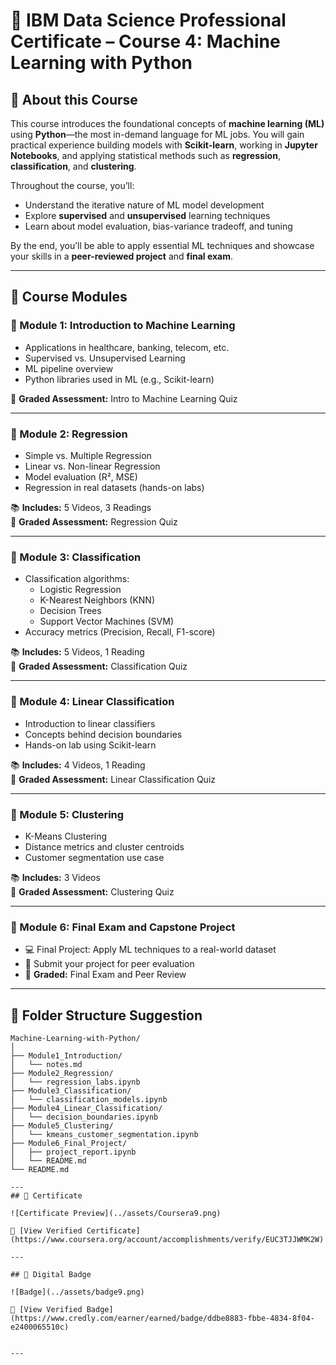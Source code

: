 # 🤖 IBM Data Science Professional Certificate – Course 4: Machine Learning with Python

## 📘 About this Course
This course introduces the foundational concepts of **machine learning (ML)** using **Python**—the most in-demand language for ML jobs. You will gain practical experience building models with **Scikit-learn**, working in **Jupyter Notebooks**, and applying statistical methods such as **regression**, **classification**, and **clustering**.

Throughout the course, you’ll:
- Understand the iterative nature of ML model development
- Explore **supervised** and **unsupervised** learning techniques
- Learn about model evaluation, bias-variance tradeoff, and tuning

By the end, you’ll be able to apply essential ML techniques and showcase your skills in a **peer-reviewed project** and **final exam**.

---

## 📂 Course Modules

### 📌 Module 1: Introduction to Machine Learning
- Applications in healthcare, banking, telecom, etc.
- Supervised vs. Unsupervised Learning
- ML pipeline overview
- Python libraries used in ML (e.g., Scikit-learn)

🎯 **Graded Assessment:** Intro to Machine Learning Quiz

---

### 📌 Module 2: Regression
- Simple vs. Multiple Regression
- Linear vs. Non-linear Regression
- Model evaluation (R², MSE)
- Regression in real datasets (hands-on labs)

📚 **Includes:** 5 Videos, 3 Readings  
🎯 **Graded Assessment:** Regression Quiz

---

### 📌 Module 3: Classification
- Classification algorithms:
  - Logistic Regression
  - K-Nearest Neighbors (KNN)
  - Decision Trees
  - Support Vector Machines (SVM)
- Accuracy metrics (Precision, Recall, F1-score)

📚 **Includes:** 5 Videos, 1 Reading  
🎯 **Graded Assessment:** Classification Quiz

---

### 📌 Module 4: Linear Classification
- Introduction to linear classifiers
- Concepts behind decision boundaries
- Hands-on lab using Scikit-learn

📚 **Includes:** 4 Videos, 1 Reading  
🎯 **Graded Assessment:** Linear Classification Quiz

---

### 📌 Module 5: Clustering
- K-Means Clustering
- Distance metrics and cluster centroids
- Customer segmentation use case

📚 **Includes:** 3 Videos  
🎯 **Graded Assessment:** Clustering Quiz

---

### 📌 Module 6: Final Exam and Capstone Project
- 💻 Final Project: Apply ML techniques to a real-world dataset
- 📄 Submit your project for peer evaluation
- 🎯 **Graded:** Final Exam and Peer Review

---

## 📁 Folder Structure Suggestion

```plaintext
Machine-Learning-with-Python/
│
├── Module1_Introduction/
│   └── notes.md
├── Module2_Regression/
│   └── regression_labs.ipynb
├── Module3_Classification/
│   └── classification_models.ipynb
├── Module4_Linear_Classification/
│   └── decision_boundaries.ipynb
├── Module5_Clustering/
│   └── kmeans_customer_segmentation.ipynb
├── Module6_Final_Project/
│   ├── project_report.ipynb
│   └── README.md
└── README.md

---
## 📜 Certificate

![Certificate Preview](../assets/Coursera9.png)

🔗 [View Verified Certificate](https://www.coursera.org/account/accomplishments/verify/EUC3TJJWMK2W)

---

## 🏅 Digital Badge

![Badge](../assets/badge9.png)

🔗 [View Verified Badge](https://www.credly.com/earner/earned/badge/ddbe8883-fbbe-4834-8f04-e2400065510c)


---

